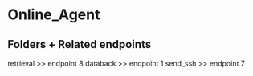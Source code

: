 # Online_Agent
## Folders + Related endpoints
retrieval >> endpoint 8
databack >> endpoint 1
send_ssh >> endpoint 7
